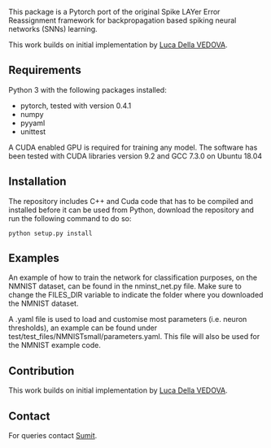 This package is a Pytorch port of the original Spike LAYer Error Reassignment framework for backpropagation based spiking neural networks (SNNs) learning.

This work builds on initial implementation by [Luca Della VEDOVA](mailto:lucadellavr@gmail.com).

## Requirements
Python 3 with the following packages installed:

* pytorch, tested with version 0.4.1
* numpy
* pyyaml
* unittest

A CUDA enabled GPU is required for training any model.
The software has been tested with CUDA libraries version 9.2 and GCC 7.3.0 on Ubuntu 18.04

## Installation
The repository includes C++ and Cuda code that has to be compiled and installed before it can be used from Python, download the repository and run the following command to do so:

`python setup.py install`

## Examples
An example of how to train the network for classification purposes, on the NMNIST dataset, can be found in the nminst_net.py file. Make sure to change the FILES_DIR variable to indicate the folder where you downloaded the NMNIST dataset.

A .yaml file is used to load and customise most parameters (i.e. neuron thresholds), an example can be found under test/test_files/NMNISTsmall/parameters.yaml. This file will also be used for the NMNIST example code.

## Contribution
This work builds on initial implementation by [Luca Della VEDOVA](mailto:lucadellavr@gmail.com).

## Contact
For queries contact [Sumit](mailto:bam_sumit@hotmail.com).